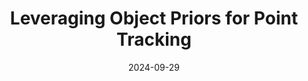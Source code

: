 ---
title: "Leveraging Object Priors for Point Tracking"
authors: 
- Bikram Boote, Anh Thai, Wenqi Jia, Ozgur Kara, Stefan Stojanov, James M Rehg, Sangmin Lee
date: "2024-09-29"
doi: ""

# Schedule page publish date (NOT publication's date).
# publishDate: "2017-01-01T00:00:00Z"

# Publication type.
# Legend: 0 = Uncategorized; 1 = Conference paper; 2 = Journal article;
# 3 = Preprint / Working Paper; 4 = Report; 5 = Book; 6 = Book section;
# 7 = Thesis; 8 = Patent
publication_types: ["1"]

# Venue
venue: "ECCV 2024 ILR Workshop"

tags:
- publication

links:
# - name: Custom Link
# url_project: 
url_pdf: https://arxiv.org/abs/2409.05786 
# url_poster:
# url_dataset:
# url_poster: '#'
# url_slides: ''
# url_source: '#'

# Featured image
# To use, add an image named `featured.jpg/png` to your page's folder.
---